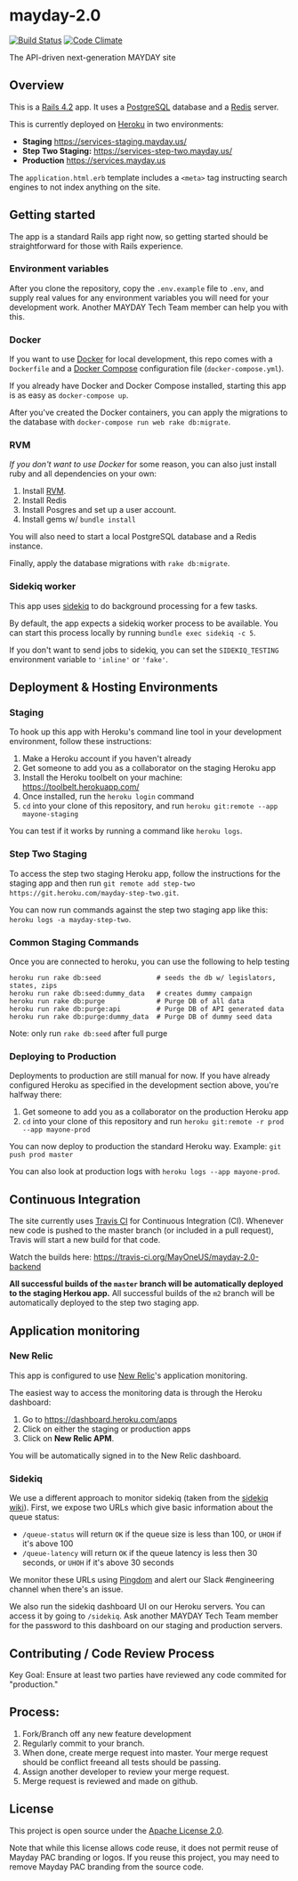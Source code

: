 mayday-2.0
==========

[![Build Status](https://travis-ci.org/MayOneUS/mayday-2.0-backend.svg?branch=master)](https://travis-ci.org/MayOneUS/mayday-2.0-backend)
[![Code Climate](https://codeclimate.com/github/MayOneUS/mayday-2.0-backend/badges/gpa.svg)](https://codeclimate.com/github/MayOneUS/mayday-2.0-backend)

The API-driven next-generation MAYDAY site

Overview
--------

This is a [Rails 4.2](http://rubyonrails.org/) app. It uses a [PostgreSQL](http://www.postgresql.org/) database and a [Redis](http://redis.io/) server.

This is currently deployed on [Heroku](https://www.heroku.com/) in two environments:

- **Staging** https://services-staging.mayday.us/
- **Step Two Staging:** https://services-step-two.mayday.us/
- **Production** https://services.mayday.us

The `application.html.erb` template includes a `<meta>` tag instructing search engines to not index anything on the site.

Getting started
---------------

The app is a standard Rails app right now, so getting started should be straightforward for those with Rails experience.

### Environment variables

After you clone the repository, copy the `.env.example` file to `.env`, and supply real values for any environment variables you will need for your development work. Another MAYDAY Tech Team member can help you with this.

### Docker

If you want to use [Docker](https://www.docker.com/) for local development, this repo comes with a `Dockerfile` and a [Docker Compose](https://docs.docker.com/compose/) configuration file (`docker-compose.yml`).

If you already have Docker and Docker Compose installed, starting this app is as easy as `docker-compose up`.

After you've created the Docker containers, you can apply the migrations to the database with `docker-compose run web rake db:migrate`.

### RVM

*If you don't want to use Docker* for some reason, you can also just install ruby and all dependencies on your own:

1. Install [RVM](https://rvm.io/rvm/install).
1. Install Redis
1. Install Posgres and set up a user account.
1. Install gems w/ `bundle install`

You will also need to start a local PostgreSQL database and a Redis instance.

Finally, apply the database migrations with `rake db:migrate`.

### Sidekiq worker

This app uses [sidekiq](https://github.com/mperham/sidekiq) to do background processing for a few tasks.

By default, the app expects a sidekiq worker process to be available. You can start this process locally by running `bundle exec sidekiq -c 5`.

If you don't want to send jobs to sidekiq, you can set the `SIDEKIQ_TESTING` environment variable to `'inline'` or `'fake'`.


Deployment & Hosting Environments
---------------------------------

### Staging

To hook up this app with Heroku's command line tool in your development environment, follow these instructions:

1. Make a Heroku account if you haven't already
1. Get someone to add you as a collaborator on the staging Heroku app
1. Install the Heroku toolbelt on your machine: https://toolbelt.herokuapp.com/
1. Once installed, run the `heroku login` command
1. `cd` into your clone of this repository, and run `heroku git:remote --app mayone-staging`

You can test if it works by running a command like `heroku logs`.

### Step Two Staging

To access the step two staging Heroku app, follow the instructions for the staging app and then run `git remote add step-two https://git.heroku.com/mayday-step-two.git`.

You can now run commands against the step two staging app like this: `heroku logs -a mayday-step-two`.

### Common Staging Commands

Once you are connected to heroku, you can use the following to help testing

    heroku run rake db:seed              # seeds the db w/ legislators, states, zips
    heroku run rake db:seed:dummy_data   # creates dummy campaign
    heroku run rake db:purge             # Purge DB of all data
    heroku run rake db:purge:api         # Purge DB of API generated data
    heroku run rake db:purge:dummy_data  # Purge DB of dummy seed data

Note: only run `rake db:seed` after full purge

### Deploying to Production

Deployments to production are still manual for now. If you have already configured Heroku as specified in the development section above, you're halfway there:

1. Get someone to add you as a collaborator on the production Heroku app
1. `cd` into your clone of this repository and run `heroku git:remote -r prod --app mayone-prod`

You can now deploy to production the standard Heroku way. Example: `git push prod master`

You can also look at production logs with `heroku logs --app mayone-prod`.

## Continuous Integration

The site currently uses [Travis CI](https://travis-ci.org/) for Continuous Integration (CI). Whenever new code is pushed to the master branch (or included in a pull request), Travis will start a new build for that code.

Watch the builds here: https://travis-ci.org/MayOneUS/mayday-2.0-backend

**All successful builds of the `master` branch will be automatically deployed to the staging Herkou app.** All successful builds of the `m2` branch will be automatically deployed to the step two staging app.

## Application monitoring

### New Relic

This app is configured to use [New Relic](http://newrelic.com/)'s application monitoring.

The easiest way to access the monitoring data is through the Heroku dashboard:

1. Go to https://dashboard.heroku.com/apps
1. Click on either the staging or production apps
1. Click on **New Relic APM**.

You will be automatically signed in to the New Relic dashboard.

### Sidekiq

We use a different approach to monitor sidekiq (taken from the [sidekiq wiki](https://github.com/mperham/sidekiq/wiki/Monitoring)). First, we expose two URLs which give basic information about the queue status:

- `/queue-status` will return `OK` if the queue size is less than 100, or `UHOH` if it's above 100
- `/queue-latency` will return `OK` if the queue latency is less then 30 seconds, or `UHOH` if it's above 30 seconds

We monitor these URLs using [Pingdom](https://www.pingdom.com/) and alert our Slack #engineering channel when there's an issue.

We also run the sidekiq dashboard UI on our Heroku servers. You can access it by going to `/sidekiq`. Ask another MAYDAY Tech Team member for the password to this dashboard on our staging and production servers.

## Contributing / Code Review Process

Key Goal: Ensure at least two parties have reviewed any code commited for "production."

## Process:
1. Fork/Branch off any new feature development
2. Regularly commit to your branch.
3. When done, create merge request into master. Your merge request should be conflict freeand all tests should be passing.
4. Assign another developer to review your merge request.
5. Merge request is reviewed and made on github.

License
-------

This project is open source under the [Apache License 2.0](LICENSE).

Note that while this license allows code reuse, it does not permit reuse of Mayday PAC branding or logos. If you reuse this project, you may need to remove Mayday PAC branding from the source code.
